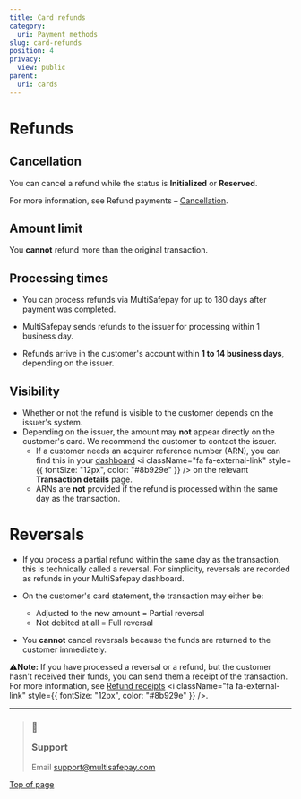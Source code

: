 ```yaml
---
title: Card refunds
category:
  uri: Payment methods
slug: card-refunds
position: 4
privacy:
  view: public
parent:
  uri: cards
---
```

# Refunds

## Cancellation

You can cancel a refund while the status is **Initialized** or **Reserved**.

For more information, see Refund payments – [Cancellation](/docs/refund-payments#cancellation).

## Amount limit

You **cannot** refund more than the original transaction.

## Processing times

* You can process refunds via MultiSafepay for up to 180 days after payment was completed.

* MultiSafepay sends refunds to the <Glossary>issuer</Glossary> for processing within 1 business day.

* Refunds arrive in the customer's account within **1 to 14 business days**, depending on the issuer.

## Visibility

* Whether or not the refund is visible to the customer depends on the issuer's system.
* Depending on the issuer, the amount may **not** appear directly on the customer's card. We recommend the customer to contact the issuer.
  * If a customer needs an acquirer reference number (ARN), you can find this in your <a href="https://merchant.multisafepay.com/" target="_blank">dashboard</a> <i className="fa fa-external-link" style={{ fontSize: "12px", color: "#8b929e" }} /> on the relevant **Transaction details** page.
  * ARNs are **not** provided if the refund is processed within the same day as the transaction.

# Reversals

* If you process a partial refund within the same day as the transaction, this is technically called a <Glossary>reversal</Glossary>. For simplicity, reversals are recorded as refunds in your MultiSafepay dashboard.

* On the customer's card statement, the transaction may either be:
  * Adjusted to the new amount = Partial reversal
  * Not debited at all = Full reversal

* You **cannot** cancel reversals because the funds are returned to the customer immediately.

**⚠️Note:** If you have processed a reversal or a refund, but the customer hasn't received their funds, you can send them a receipt of the transaction. For more information, see <a href="https://docs.multisafepay.com/docs/refund-payments#refund-receipts" target="_blank">Refund receipts</a> <i className="fa fa-external-link" style={{ fontSize: "12px", color: "#8b929e" }} />.

***

<blockquote className="callout callout_info">
    <h3 className="callout-heading false">
        <span className="callout-icon">💬</span>
        <p>Support</p>
    </h3>
    <p>Email <a href="mailto:support@multisafepay.com">support@multisafepay.com</a></p>
</blockquote>

[Top of page](#)
